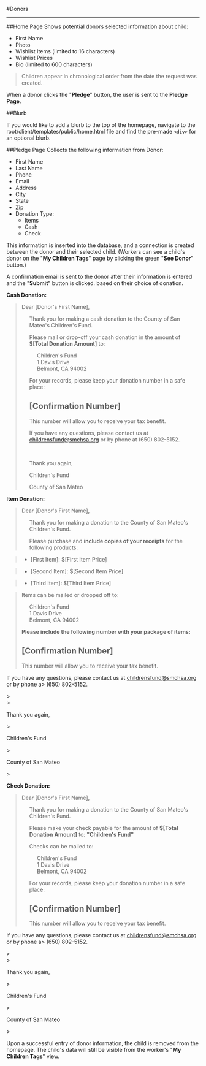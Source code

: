 #Donors


----------


##Home Page
Shows potential donors selected information about child:

 - First Name
 - Photo
 - Wishlist Items (limited to 16 characters)
 - Wishlist Prices
 - Bio (limited to 600 characters)

>Children appear in chronological order from the date the request was created.
 
When a donor clicks the "**Pledge**" button, the user is sent to the **Pledge Page**.

##Blurb

If you would like to add a blurb to the top of the homepage, navigate to the root/client/templates/public/home.html file and find the pre-made `<div>` for an optional blurb.
 
##Pledge Page
Collects the following information from Donor:

 - First Name
 - Last Name
 - Phone
 - Email
 - Address
 - City
 - State
 - Zip
 - Donation Type:
     - Items
     - Cash
     - Check

This information is inserted into the database, and a connection is created between the donor and their selected child. 
(Workers can see a child's donor on the "**My Children Tags**" page by clicking the green "**See Donor**" button.)

A confirmation email is sent to the donor after their information is entered and the "**Submit**" button is clicked.
based on their choice of donation.

**Cash Donation:**
><p>Dear [Donor's First Name],</p>
><div style="margin-left: 20px">
>  <p>Thank you for making a cash donation to the County of San Mateo's Children's Fund.</p>
>  <p>Please mail or drop-off your cash donation in the amount of <strong>$[Total Donation Amount]</strong> to:</p>
>  <p style="margin-left: 20px">
>    Children's Fund<br/>
>    1 Davis Drive<br/>
>    Belmont, CA 94002<br/>
>  </p>
>  <p>For your records, please keep your donation number in a safe place:</p>
>  <H2>[Confirmation Number]</H2>
>  <p>This number will allow you to receive your tax benefit.</p>
>  <p>If you have any questions, please contact us at <a href="mailto:childrensfund@smchsa.org">childrensfund@smchsa.org</a> or by phone at (650) 802-5152.</p>
>  <br/>
>  <p>Thank you again,</p>
>  <p>Children's Fund</p>
>  <p>County of San Mateo</p>
></div>


**Item Donation:**
><p>Dear [Donor's First Name],</p>
> <div style="margin-left: 20px">
> <p>Thank you for making a donation to the County of San Mateo's Children's Fund.</p>
> <p>Please purchase and <strong>include copies of your receipts</strong> for the following products:</p>

> - [First Item]: $[First Item Price]

> - [Second Item]: $[Second Item Price]

> - [Third Item]: $[Third Item Price]

> <p>Items can be mailed or dropped off to:</p>
> <p style="margin-left: 20px">
> Children's Fund<br/>
> 1 Davis Drive<br/>
> Belmont, CA 94002<br/>
> </p>
> <strong>Please include the following number with your package of items:</strong>
>  <H2>[Confirmation Number]</H2>
> <p>This number will allow you to receive your tax benefit.</p>
  <p>If you have any questions, please contact us at <a href="mailto:childrensfund@smchsa.org">childrensfund@smchsa.org</a> or by phone a> (650) 802-5152.</p>
> <br/>
> <p>Thank you again,</p>
> <p>Children's Fund</p>
> <p>County of San Mateo</p>
> </div>

**Check Donation:**
> <p>Dear [Donor's First Name],</p>
> <div style="margin-left: 20px">
> <p>Thank you for making a donation to the County of San Mateo's Children's Fund.</p>
> <p>Please make your check payable for the amount of <strong>$[Total Donation Amount]</strong> to: <strong>"Children's Fund"</strong></p>
> <p>Checks can be mailed to:</p>
> <p style="margin-left: 20px">
> Children's Fund<br/>
> 1 Davis Drive<br/>
> Belmont, CA 94002<br/>
> </p>
> <p>For your records, please keep your donation number in a safe place:</p>
>  <H2>[Confirmation Number]</H2>
> <p>This number will allow you to receive your tax benefit.</p>
  <p>If you have any questions, please contact us at <a href="mailto:childrensfund@smchsa.org">childrensfund@smchsa.org</a> or by phone a> (650) 802-5152.</p>
> <br/>
> <p>Thank you again,</p>
> <p>Children's Fund</p>
> <p>County of San Mateo</p>
> </div>

Upon a successful entry of donor information, the child is removed from the homepage.
The child's data will still be visible from the worker's "**My Children Tags**" view.